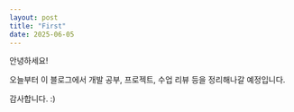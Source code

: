 ```yaml
---
layout: post
title: "First"
date: 2025-06-05
---
```


안녕하세요!  

오늘부터 이 블로그에서 개발 공부, 프로젝트, 수업 리뷰 등을 정리해나갈 예정입니다.

감사합니다. :)
